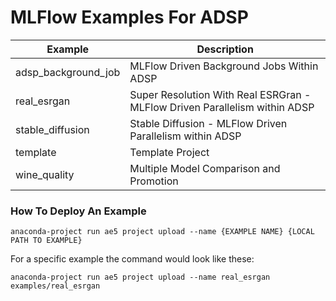 # MLFlow Examples For ADSP

| Example             | Description                                                                |
|---------------------|----------------------------------------------------------------------------|
| adsp_background_job | MLFlow Driven Background Jobs Within ADSP                                  |
| real_esrgan         | Super Resolution With Real ESRGran - MLFlow Driven Parallelism within ADSP |
| stable_diffusion    | Stable Diffusion - MLFlow Driven Parallelism within ADSP                   |
| template            | Template Project                                                           |
| wine_quality        | Multiple Model Comparison and Promotion                                    |

### How To Deploy An Example

```commandline
anaconda-project run ae5 project upload --name {EXAMPLE NAME} {LOCAL PATH TO EXAMPLE}
```

For a specific example the command would look like these:
```commandline
anaconda-project run ae5 project upload --name real_esrgan examples/real_esrgan
```
